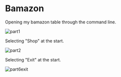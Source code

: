 # Bamazon
Opening my bamazon table through the command line. 

![part1](https://user-images.githubusercontent.com/24661857/29010044-1dccd80e-7aee-11e7-8c30-94d0d93bd93f.PNG)

Selecting "Shop" at the start.

![part2](https://user-images.githubusercontent.com/24661857/29010047-1f3a1f76-7aee-11e7-9d27-b71d6037f316.PNG)



Selecting "Exit" at the start.

![part6exit](https://user-images.githubusercontent.com/24661857/29010056-252e5186-7aee-11e7-835a-f1babecd0cb4.PNG)
